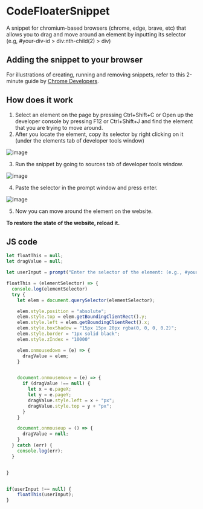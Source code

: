 # CodeFloaterSnippet
A snippet for chromium-based browsers (chrome, edge, brave, etc) that allows you to drag and move around an element by inputting its selector (e.g,  #your-div-id > div:nth-child(2) > div)

## Adding the snippet to your browser
For illustrations of creating, running and removing snippets, refer to this 2-minute guide by [Chrome Developers](https://developer.chrome.com/docs/devtools/javascript/snippets/).


## How does it work
1. Select an element on the page by pressing Ctrl+Shift+C or Open up the developer console by pressing F12 or Ctrl+Shift+J and find the element that you are trying to move around.
2. After you locate the element, copy its selector by right clicking on it (under the elements tab of developer tools window)

![image](https://user-images.githubusercontent.com/15829308/145865863-65d4d0e1-46de-4c7c-8917-40d14b94be4a.png)

3. Run the snippet by going to sources tab of developer tools window.

![image](https://user-images.githubusercontent.com/15829308/145865781-1c058cb1-437a-4ec7-a3df-3826b62fdf8d.png)

4. Paste the selector in the prompt window and press enter.

![image](https://user-images.githubusercontent.com/15829308/145865941-d0ae8351-143c-4b8e-8b95-dd5ca91bd312.png)

5. Now you can move around the element on the website. 

**To restore the state of the website, reload it.**


## JS code

```javascript
let floatThis = null;
let dragValue = null;

let userInput = prompt("Enter the selector of the element: (e.g., #your-div-id > div:nth-child(2) > div)")

floatThis = (elementSelector) => {
  console.log(elementSelector)
  try {
    let elem = document.querySelector(elementSelector);

    elem.style.position = "absolute";
    elem.style.top = elem.getBoundingClientRect().y;
    elem.style.left = elem.getBoundingClientRect().x;
    elem.style.boxShadow = "15px 15px 20px rgba(0, 0, 0, 0.2)";
    elem.style.border = "1px solid black";
    elem.style.zIndex = "10000"

    elem.onmousedown = (e) => {
      dragValue = elem;
    }


    document.onmousemove = (e) => {
      if (dragValue !== null) {
        let x = e.pageX;
        let y = e.pageY;
        dragValue.style.left = x + "px";
        dragValue.style.top = y + "px";
      }
    }

    document.onmouseup = () => {
      dragValue = null;
    }
  } catch (err) {
    console.log(err);
  }


}


if(userInput !== null) {
	floatThis(userInput);
}

```

